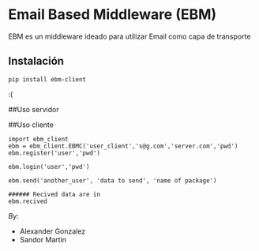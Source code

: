 # Email Based Middleware (EBM)

EBM es un middleware ideado para utilizar Email como capa de transporte

## Instalación
````
pip install ebm-client  
````
:(

##Uso servidor

##Uso cliente
````
import ebm_client
ebm = ebm_client.EBMC('user_client','s@g.com','server.com','pwd')
ebm.register('user','pwd')

ebm.login('user','pwd')

ebm.send('another_user', 'data to send', 'name of package')

###### Recived data are in
ebm.recived
````

*By*:

* Alexander Gonzalez
* Sandor Martin
